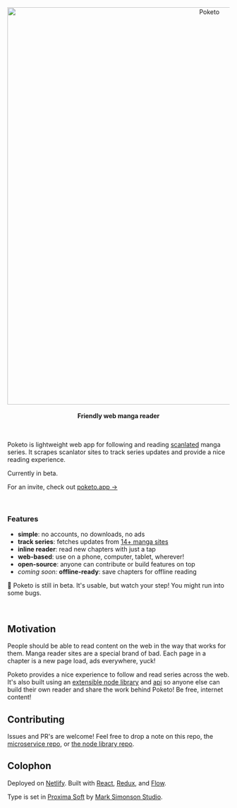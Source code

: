 <div align="center">
  <img width="900" src="https://cdn.rawgit.com/poketo/site/d15b0db8/.github/readme-header.svg" alt="Poketo" />
  <br />
  <br />
  <strong>Friendly web manga reader</strong>
</div>

<br />
<br />

Poketo is lightweight web app for following and reading [scanlated](https://en.wikipedia.org/wiki/Scanlation) manga series. It scrapes scanlator sites to track series updates and provide a nice reading experience.

Currently in beta.

For an invite, check out [poketo.app →](https://poketo.app)

<br />

### Features

* **simple**: no accounts, no downloads, no ads
* **track series**: fetches updates from [14+ manga sites](https://github.com/poketo/node#supported-sites)
* **inline reader**: read new chapters with just a tap
* **web-based**: use on a phone, computer, tablet, wherever!
* **open-source**: anyone can contribute or build features on top
* _coming soon:_ **offline-ready**: save chapters for offline reading

:construction: Poketo is still in beta. It's usable, but watch your step! You might run into some bugs.

<br/>

## Motivation

People should be able to read content on the web in the way that works for them. Manga reader sites are a special brand of bad. Each page in a chapter is a new page load, ads everywhere, yuck!

Poketo provides a nice experience to follow and read series across the web. It's also built using an [extensible node library](https://github.com/poketo/node) and [api](https://github.com/poketo/service) so anyone else can build their own reader and share the work behind Poketo! Be free, internet content!

## Contributing

Issues and PR's are welcome! Feel free to drop a note on this repo, the [microservice repo](https://github.com/poketo/service), or [the node library repo](https://github.com/poketo/node).

## Colophon

Deployed on [Netlify](https://netlify.com). Built with [React](https://reactjs.org/), [Redux](https://redux.js.org/), and [Flow](https://flow.org/en/).

Type is set in [Proxima Soft](https://www.marksimonson.com/fonts/view/proxima-soft) by [Mark Simonson Studio](https://www.marksimonson.com/).
